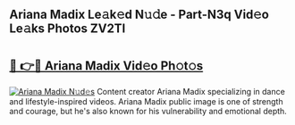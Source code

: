 ## Ariana Madix Le𝚊k𝚎d N𝚞𝚍e - Part-N3q Vid𝚎o Le𝚊ks Photos ZV2Tl

# <h2><a href="http://fberal.evod.top/?m=Ariana+Madix">🔗 👉🔴 Ariana Madix Vid𝚎o Ph𝚘t𝚘s</a></h2>

[![Ariana Madix N𝚞d𝚎s](https://i.imgur.com/8V9OHl7.gif)](http://fberal.evod.top/?m=Ariana+Madix)
Content creator Ariana Madix specializing in dance and lifestyle-inspired videos. Ariana Madix public image is one of strength and courage, but he's also known for his vulnerability and emotional depth. 
